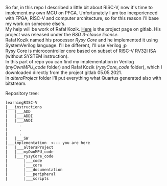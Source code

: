 So far, in this repo I described a little bit about RISC-V, now it's time to implement my own MCU on PFGA. Unfortunately I am too inexperienced with FPGA, RISC-V and computer architecture, so for this reason I'll base my work on someone else's. <br/>
My help will be work of Rafał Kozik. [Here](https://gitlab.com/rysy_core/rysy_core) is the project page on gitlab. His project was released under the *BSD 3-clause license*. <br/>
Rafał Kozik named his processor *Rysy Core* and he implemented it using SystemVerilog language. I'll be different, I'll use Verilog ;p <br/>
Rysy Core is microcontroller core based on subset of RISC-V RV32I ISA (without SYSTEM instruction). <br/>
In this part of repo you can find my implementation in Verilog (*myOwnMPU_code* folder) and Rafał Kozik (*rysyCore_code* folder), which I downloaded directly from the project gitlab 05.05.2021. <br/>
In *alteraProject* folder I'll put everything what Quartus generated also with bitstream. 

Repository tree: <br/>
```
learningRISC-V
|___instructions
|   |___ADD
|   |___ADDI
|   |___ANDI
|     .
|     .
|     . 
|   |___SW
|___implementation  <--- you are here
|   |___alteraProject
|   |___myOwnMPU_code
|   |___rysyCore_code
|       |___code
|       |___core
|       |___documentation
|       |___peripheral
|       |___scripts
```

